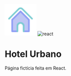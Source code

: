 <p>
  <img src="src/assets/images/logo.svg" alt="logo" width="100"/>
  <img src="https://upload.wikimedia.org/wikipedia/commons/thumb/a/a7/React-icon.svg/1280px-React-icon.svg.png" alt="react" width="150"/>
</p>

# Hotel Urbano
Página fictícia feita em React.
